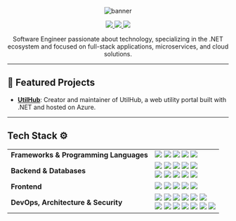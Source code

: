 <p align="center">
  <img src="https://capsule-render.vercel.app/api?type=waving&color=000000&height=120&section=header&text=David%20Alves&fontSize=70&fontAlign=50&fontColor=fff" alt="banner"/>
</p>

<p align="center">
  <a href="https://www.linkedin.com/in/dvdalves/" target="_blank">
    <img src="https://img.shields.io/badge/LinkedIn-0077B5?style=for-the-badge&logo=linkedin&logoColor=white"/>
  </a>
  <a href="https://dvdalves.github.io/Portfolio/" target="_blank">
    <img src="https://img.shields.io/badge/Portfolio-black?style=for-the-badge&logo=logoColor=white"/>
  </a>
    <a href="https://utilhub.com.br/" target="_blank">
    <img src="https://img.shields.io/badge/UtilHub-navy?style=for-the-badge&logo=logoColor=white"/>
  </a>
</p>

<p align="center">
  Software Engineer passionate about technology, specializing in the .NET ecosystem and focused on full-stack applications, microservices, and cloud solutions.
</p>

---

## 🚀 Featured Projects

- <b>[UtilHub](https://utilhub.com.br/)</b>: Creator and maintainer of UtilHub, a web utility portal built with .NET and hosted on Azure.

---

## Tech Stack ⚙️

<table>
<tr>
<td><b>Frameworks & Programming Languages</b></td>
<td>
<img src="https://img.shields.io/badge/.NET-512BD4?style=flat-square&logo=dotnet&logoColor=white"/>
<img src="https://img.shields.io/badge/Angular-DD0031?style=flat-square&logo=angular&logoColor=white"/>
<img src="https://img.shields.io/badge/C%23-239120?style=flat-square&logo=c-sharp&logoColor=white"/>
<img src="https://img.shields.io/badge/JavaScript-F7DF1E?style=flat-square&logo=javascript&logoColor=black"/>
<img src="https://img.shields.io/badge/TypeScript-3178C6?style=flat-square&logo=typescript&logoColor=white"/>
</td>
</tr>
<tr>
<td><b>Backend & Databases</b></td>
<td>
<img src="https://img.shields.io/badge/ASP.NET-512BD4?style=flat-square&logo=dotnet&logoColor=white"/>
<img src="https://img.shields.io/badge/Web%20API-512BD4?style=flat-square&logo=dotnet&logoColor=white"/>
<img src="https://img.shields.io/badge/Entity%20Framework-512BD4?style=flat-square&logo=dotnet&logoColor=white"/>
<img src="https://img.shields.io/badge/Dapper-007ACC?style=flat-square"/>
<img src="https://img.shields.io/badge/Identity-512BD4?style=flat-square&logo=dotnet&logoColor=white"/>
<br>
<img src="https://img.shields.io/badge/SQL%20Server-4479A1?style=flat-square&logo=microsoftsqlserver&logoColor=white"/>
<img src="https://img.shields.io/badge/PostgreSQL-336791?style=flat-square&logo=postgresql&logoColor=white"/>
<img src="https://img.shields.io/badge/MySQL-4479A1?style=flat-square&logo=mysql&logoColor=white"/>
<img src="https://img.shields.io/badge/MongoDB-4DB33D?style=flat-square&logo=mongodb&logoColor=white"/>
<img src="https://img.shields.io/badge/SQLite-003B57?style=flat-square&logo=sqlite&logoColor=white"/>
</td>
</tr>
<tr>
<td><b>Frontend</b></td>
<td>
<img src="https://img.shields.io/badge/Blazor-512BD4?style=flat-square&logo=blazor&logoColor=white"/>

<img src="https://img.shields.io/badge/Razor-512BD4?style=flat-square&logo=dotnet&logoColor=white"/>
<img src="https://img.shields.io/badge/HTML%2FCSS-E34F26?style=flat-square&logo=html5&logoColor=white"/>
<img src="https://img.shields.io/badge/Bootstrap-563D7C?style=flat-square&logo=bootstrap&logoColor=white"/>
<img src="https://img.shields.io/badge/JQuery-0769AD?style=flat-square&logo=jquery&logoColor=white"/>
</td>
</tr>
<tr>
<td><b>DevOps, Architecture & Security</b></td>
<td>
<img src="https://img.shields.io/badge/Azure-0078D4?style=flat-square&logo=azure&logoColor=white"/>
<img src="https://img.shields.io/badge/RabbitMQ-FF6600?style=flat-square&logo=rabbitmq&logoColor=white"/>
<img src="https://img.shields.io/badge/CI/CD-333333?style=flat-square"/>
<img src="https://img.shields.io/badge/Microservices-333333?style=flat-square"/>
<img src="https://img.shields.io/badge/Clean%20Architecture-333333?style=flat-square"/>
<img src="https://img.shields.io/badge/Keycloak-2a2a2a?style=flat-square&logo=keycloak&logoColor=white"/>
<br>
<img src="https://img.shields.io/badge/Docker-2496ED?style=flat-square&logo=docker&logoColor=white"/>
<img src="https://img.shields.io/badge/xUnit-512BD4?style=flat-square"/>
<img src="https://img.shields.io/badge/NUnit-512BD4?style=flat-square"/>
<img src="https://img.shields.io/badge/MSTest-512BD4?style=flat-square"/>
<img src="https://img.shields.io/badge/TDD-008080?style=flat-square"/>
<img src="https://img.shields.io/badge/SOLID-008080?style=flat-square"/>
<img src="https://img.shields.io/badge/DDD-007ACC?style=flat-square"/>
</td>
</tr>
</table>
